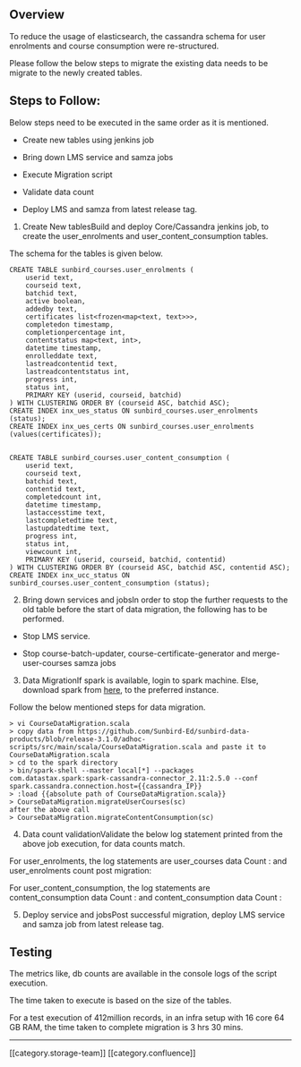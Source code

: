 
## Overview
To reduce the usage of elasticsearch, the cassandra schema for user enrolments and course consumption were re-structured. 

Please follow the below steps to migrate the existing data needs to be migrate to the newly created tables.


## Steps to Follow:
Below steps need to be executed in the same order as it is mentioned.


* Create new tables using jenkins job


* Bring down LMS service and samza jobs


* Execute Migration script


* Validate data count


* Deploy LMS and samza from latest release tag.



1. Create New tablesBuild and deploy Core/Cassandra jenkins job,  to create the user_enrolments and user_content_consumption  tables. 

The schema for the tables is given below.


```
CREATE TABLE sunbird_courses.user_enrolments (
    userid text,
    courseid text,
    batchid text,
    active boolean,
    addedby text,
    certificates list<frozen<map<text, text>>>,
    completedon timestamp,
    completionpercentage int,
    contentstatus map<text, int>,
    datetime timestamp,
    enrolleddate text,
    lastreadcontentid text,
    lastreadcontentstatus int,
    progress int,
    status int,
    PRIMARY KEY (userid, courseid, batchid)
) WITH CLUSTERING ORDER BY (courseid ASC, batchid ASC);
CREATE INDEX inx_ues_status ON sunbird_courses.user_enrolments (status);
CREATE INDEX inx_ues_certs ON sunbird_courses.user_enrolments (values(certificates));


CREATE TABLE sunbird_courses.user_content_consumption (
    userid text,
    courseid text,
    batchid text,
    contentid text,
    completedcount int,
    datetime timestamp,
    lastaccesstime text,
    lastcompletedtime text,
    lastupdatedtime text,
    progress int,
    status int,
    viewcount int,
    PRIMARY KEY (userid, courseid, batchid, contentid)
) WITH CLUSTERING ORDER BY (courseid ASC, batchid ASC, contentid ASC);
CREATE INDEX inx_ucc_status ON sunbird_courses.user_content_consumption (status);
```
2. Bring down services and jobsIn order to stop the further requests to the old table before the start of data migration, the following has to be performed.


* Stop LMS service.


* Stop course-batch-updater, course-certificate-generator and merge-user-courses  samza jobs



3. Data MigrationIf spark is available, login to spark machine. Else, download spark from [here](https://www.apache.org/dyn/closer.lua/spark/spark-3.0.0/spark-3.0.0-bin-hadoop2.7.tgz), to the preferred instance.

Follow the below mentioned steps for data migration.


```
> vi CourseDataMigration.scala 
> copy data from https://github.com/Sunbird-Ed/sunbird-data-products/blob/release-3.1.0/adhoc-scripts/src/main/scala/CourseDataMigration.scala and paste it to  CourseDataMigration.scala
> cd to the spark directory
> bin/spark-shell --master local[*] --packages com.datastax.spark:spark-cassandra-connector_2.11:2.5.0 --conf spark.cassandra.connection.host={{cassandra_IP}}
> :load {{absolute path of CourseDataMigration.scala}}
> CourseDataMigration.migrateUserCourses(sc)
after the above call
> CourseDataMigration.migrateContentConsumption(sc)
```
4. Data count validationValidate the below log statement printed from the above job execution, for data counts match.

For user_enrolments, the log statements are user_courses data Count : and user_enrolments count post migration:

For user_content_consumption, the log statements are content_consumption data Count : and content_consumption data Count :

5. Deploy service and jobsPost successful migration, deploy LMS service and samza job from latest release tag.


## Testing
The metrics like, db counts are available in the console logs of the script execution. 

The time taken to execute is based on the size of the tables. 

For a test execution of 412million records, in an infra setup with 16 core 64 GB RAM, the time taken to complete migration is 3 hrs 30 mins.





*****

[[category.storage-team]] 
[[category.confluence]] 
